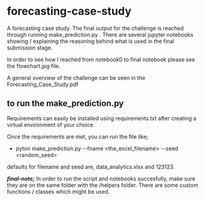 # forecasting-case-study
A forecasting case study. The final output for the challenge is reached through running make_prediction.py . There are several jupyter notebooks showing / explaining the reasoning behind what is used in the final submission stage. 

In order to see how I reached from notebook0 to final notebook please see the flowchart.jpg file.

A general overview of the challenge can be seen in the Forecasting_Case_Study.pdf

## to run the make_prediction.py
Requirements can easily be installed using requirements.txt after creating a virtual environment of your choice.

Once the requirements are met, you can run the file like;

* pyton make_prediction.py --fname <the_excel_filename> --seed <random_seed>

defaults for filename and seed are, data_analytics.xlsx and 123123.

***final-note;***
In order to run the script and notebooks succesfully, make sure they are on the same folder with the /helpers folder. There are some custom functions / classes which might be used.
